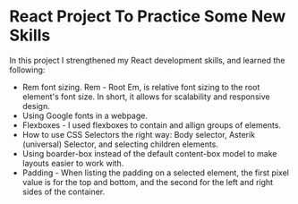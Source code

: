 # React Project To Practice Some New Skills

In this project I strengthened my React development skills, and learned the following:
* Rem font sizing. Rem - Root Em, is relative font sizing to the root element's font size. In short, it allows for scalability and responsive design.
* Using Google fonts in a webpage.
* Flexboxes - I used flexboxes to contain and allign groups of elements. 
* How to use CSS Selectors the right way: Body selector, Asterik (universal) Selector, and selecting children elements.
* Using boarder-box instead of the default content-box model to make layouts easier to work with.
* Padding - When listing the padding on a selected element, the first pixel value is for the top and bottom, and the second for the left and right sides of the container. 


